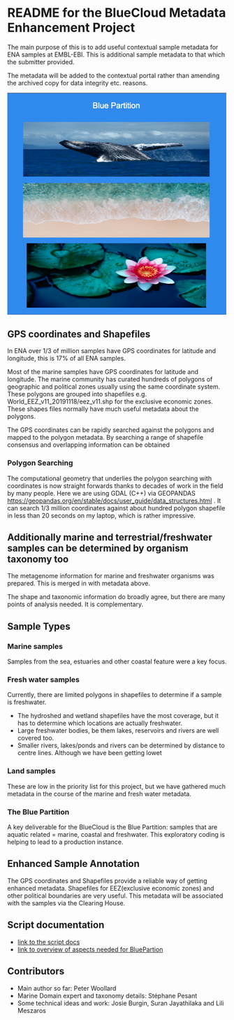 # README for the BlueCloud Metadata Enhancement Project

The main purpose of this is to add useful contextual sample metadata for ENA samples at EMBL-EBI.
This is  additional sample metadata to that which the submitter provided.  

The metadata will be added to the contextual portal rather than amending the archived copy for data integrity etc. reasons.

![BluePartition](./docs/BluePartitionImage.png)

## GPS coordinates and Shapefiles

In ENA over 1/3 of million samples have GPS coordinates for latitude and longitude, this is 17% of all ENA samples.

Most of the marine samples have GPS coordinates for latitude and longitude. The marine community has curated hundreds of polygons of geographic and political zones usually using the same coordinate system. These polygons are grouped into shapefiles e.g. World_EEZ_v11_20191118/eez_v11.shp for the exclusive economic zones. These shapes files normally have much useful metadata about the polygons.

The GPS coordinates can be rapidly searched against the polygons and mapped to the polygon metadata. By searching a range of shapefile consensus and overlapping information can be obtained

### Polygon Searching

The computational geometry that underlies the polygon searching with coordinates is now straight forwards thanks to decades of work in the field by many people. Here we are using GDAL (C++) via GEOPANDAS https://geopandas.org/en/stable/docs/user_guide/data_structures.html . It can search 1/3 million coordinates against about hundred polygon shapefile in less than 20 seconds on my laptop, which is rather impressive.


## Additionally marine and terrestrial/freshwater samples can be determined by organism taxonomy too 

The metagenome information for marine and freshwater organisms was prepared. This is merged in with metadata above.

The shape and taxonomic information do broadly agree, but there are many points of analysis needed. It is complementary.

## Sample Types

### Marine samples
Samples from the sea, estuaries and other coastal feature were a key focus.

### Fresh water samples
Currently, there are limited polygons in shapefiles to determine if a sample is freshwater.
* The hydroshed and wetland shapefiles have the most coverage, but it has to determine which locations are actually freshwater. 
* Large freshwater bodies, be them lakes, reservoirs and rivers are well covered too. 
* Smaller rivers, lakes/ponds and rivers can be determined by distance to centre lines. Although we have been getting lowet 

### Land samples
These are low in the priority list for this project, but we have gathered much metadata in the course of the marine and fresh water metadata. 

### The Blue Partition
A key deliverable for the BlueCloud is the Blue Partition: samples that are aquatic related = marine, coastal and freshwater. 
This exploratory coding is helping to lead to a production instance.

## Enhanced Sample Annotation

The GPS coordinates and Shapefiles provide a reliable way of getting enhanced metadata.
Shapefiles for EEZ(exclusive economic zones) and other political boundaries are very useful. This metadata will be associated with the samples via the Clearing House.

## Script documentation
* [link to the script docs](docs/script_documentation.md)
* [link to overview of aspects needed for BluePartion](docs/pointers_2_key_code_4_blue_partition.md)

## Contributors
* Main author so far: Peter Woollard
* Marine Domain expert and taxonomy details: Stéphane Pesant
* Some technical ideas and work: Josie Burgin, Suran Jayathilaka and Lili Meszaros
